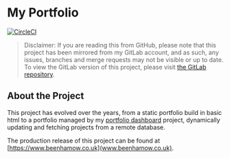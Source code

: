 # My Portfolio

[![CircleCI](https://dl.circleci.com/status-badge/img/circleci/MnChAcFb6sddDf8qTiPDY2/S1sT6DD7RgRfN8LVsoTEQX/tree/production.svg?style=svg&circle-token=CCIPRJ_Dz37U9KJdJ85VJeE4GzfYQ_6b8143f20373b843299f96d51eef8b765a817f96)](https://dl.circleci.com/status-badge/redirect/circleci/MnChAcFb6sddDf8qTiPDY2/S1sT6DD7RgRfN8LVsoTEQX/tree/production)

> Disclaimer: If you are reading this from GitHub, please note that this project has been mirrored from my GitLab account, and as such, any issues, branches and merge requests may not be visible or up to date. To view the GitLab version of this project, please visit [the GitLab repository](https://gitlab.com/ElBeenMachine/my-portfolio).

## About the Project

This project has evolved over the years, from a static portfolio build in basic html to a portfolio managed by my [portfolio dashboard](https://gitlab.com/elbeenmachine/portfolio-dashboard-template) project, dynamically updating and fetching projects from a remote database.

The production release of this project can be found at [https://www.beenhamow.co.uk](www.beenhamow.co.uk).
